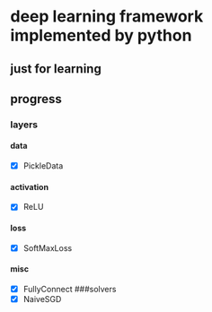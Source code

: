 # deep learning framework implemented by python
## just for learning
## progress
### layers
#### data
- [x] PickleData
#### activation
- [x] ReLU
#### loss
- [x] SoftMaxLoss
#### misc
- [x] FullyConnect
###solvers
- [x] NaiveSGD

